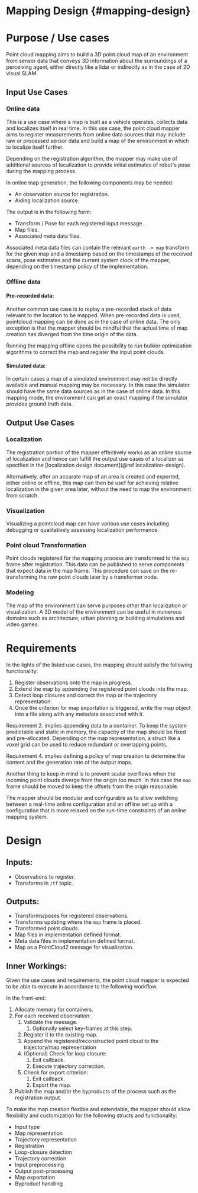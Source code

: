 Mapping Design {#mapping-design}
=============

# Purpose / Use cases

Point cloud mapping aims to build a 3D point cloud map of an environment from sensor data that conveys 3D information about the 
surroundings of a perceiving agent, either directly like a lidar or indirectly as in the case of 2D visual SLAM.

## Input Use Cases

### Online data

This is a use case where a map is built as a vehicle operates, collects data and localizes itself in real time.
In this use case, the point cloud mapper aims to register measurements from online data sources 
that may include raw or processed sensor data and build a map of the environment in which to localize itself further.

Depending on the registration algorithm, the mapper may make use of additional sources of localization to provide initial estimates of robot's pose during
the mapping process.

In online map generation, the following components may be needed:
* An observation source for registration.
* Aiding localization source.

The output is in the following form:
* Transform / Pose for each registered input message.
* Map files.
* Associated meta data files.

Associated meta data files can contain the relevant `earth -> map` transform for the given map and a timestamp based on 
the timestamps of the received scans, pose estimates and the current system clock of the mapper, depending on the timestamp 
policy of the implementation.

### Offline data

#### Pre-recorded data:

Another common use case is to replay a pre-recorded stack of data relevant to the location to be mapped.
When pre-recorded data is used, pointcloud mapping can be done as in the case of online data. The only exception is that 
the mapper should be mindful that the actual time of map creation has diverged from the time origin of the data.

Running the mapping offline opens the possibility to run bulkier optimization algorithms to correct the map and register the input point clouds.

#### Simulated data:

In certain cases a map of a simulated environment may not be directly available and manual mapping may be necessary.
In this case the simulator should have the same data sources as in the case of online data. In this mapping mode, the environment
can get an exact mapping if the simulator provides ground truth data.


## Output Use Cases

### Localization

The registration portion of the mapper effectively works as an online source of localization and hence can fulfill the output use cases of a localizer
as specified in the [localization design document](@ref localization-design).

Alternatively, after an accurate map of an area is created and exported, either online or offline, this map can then be usef
for achieving relative localization in the given area later, without the need to map the environment from scratch.

### Visualization

Visualizing a pointcloud map can have various use cases including debugging or qualitatively assessing localization performance.

### Point cloud Transformation

Point clouds registered for the mapping process are transformed to the `map` frame after registration. This data can be published
to serve components that expect data in the map frame. This procedure can save on the re-transforming the raw point clouds
later by a transformer node.

### Modeling

The map of the environment can serve purposes other than localization or visualization. A 3D model of the environment
can be useful in numerous domains such as architecture, urban planning or building simulations and video games.

# Requirements

In the lights of the listed use cases, the mapping should satisfy the following functionality:

1. Register observations onto the map in progress.
2. Extend the map by appending the registered point clouds into the map.
3. Detect loop closures and correct the map or the trajectory representation.
4. Once the criterion for map exportation is triggered, write the map object into a file along with 
any metadata associated with it.

Requirement 2. implies appending data to a container. To keep the system predictable and static in memory,
the capacity of the map should be fixed and pre-allocated. Depending on the map representation, a struct like a voxel
grid can be used to reduce redundant or overlapping points.

Requirement 4. implies defining a policy of map creation to determine the content and the generation rate of the output maps.

Another thing to keep in mind is to prevent scalar overflows when the incoming point clouds diverge from the origin too much. 
In this case the `map` frame should be moved to keep the offsets from the origin reasonable.

The mapper should be modular and configurable as to allow switching between a real-time online configuration and an offline set up with a 
configuration that is more relaxed on the run-time constraints of an online mapping system.

# Design

## Inputs:
* Observations to register.
* Transforms in `/tf` topic.

## Outputs:
* Transforms/poses for registered observations.
* Transforms updating where the `map` frame is placed.
* Transformed point clouds.
* Map files in implementation defined format.
* Meta data files in implementation defined format.
* Map as a PointCloud2 message for visualization.

## Inner Workings: 
Given the use cases and requirements, the point cloud mapper is expected to be able to execute in accordance to
 the following workflow.

In the front-end: 

1. Allocate memory for containers.
2. For each received observation:
    1. Validate the message.
        1. Optionally select key-frames at this step.
    1. Register it to the existing map.
    1. Append the registered/reconstructed point cloud to the trajectory/map representation
    1. (Optional) Check for loop closure:
        1. Exit callback.
        1. Execute trajectory correction.
    1. Check for export criterion:
        1. Exit callback.
        1. Export the map.
3.  Publish the map and/or the byproducts of the process such as the registration output.
        
To make the map creation flexible and extendable, the mapper should allow flexibility and customization for the following
structs and functionality:

* Input type
* Map representation
* Trajectory representation
* Registration
* Loop-closure detection
* Trajectory correction
* Input preprocessing
* Output post-processing
* Map exportation
* Byproduct handling

